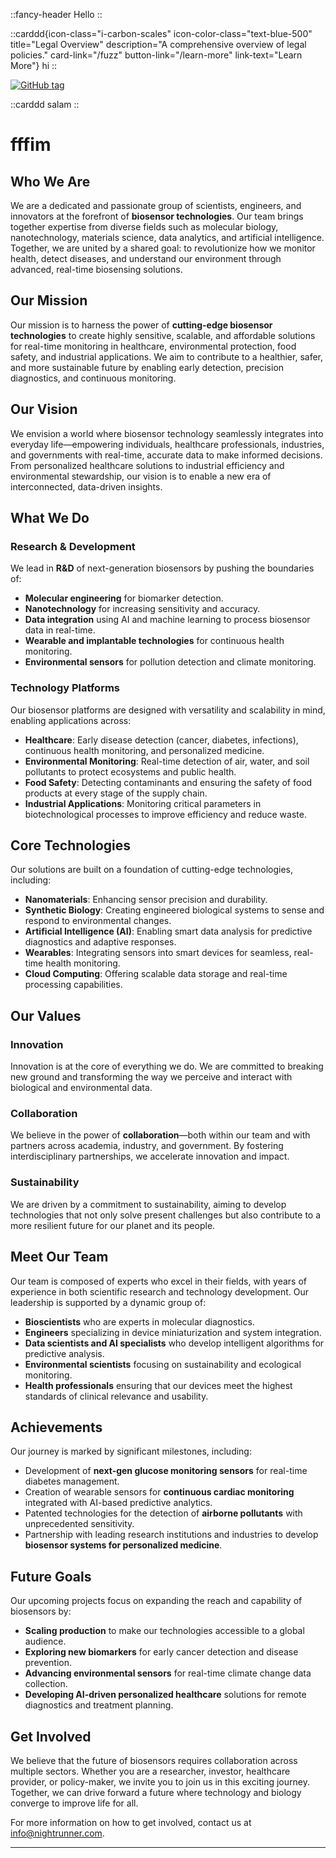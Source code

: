::fancy-header
Hello
::

::carddd{icon-class="i-carbon-scales" icon-color-class="text-blue-500" title="Legal Overview" description="A comprehensive overview of legal policies." card-link="/fuzz" button-link="/learn-more" link-text="Learn More"}
hi
::

[![GitHub tag](/assets/new.svg)](https://GitHub.com/MichaelCurrin/jekyll-blog-demo/tags/)

::carddd
salam
::

# fffim

## Who We Are

We are a dedicated and passionate group of scientists, engineers, and innovators at the forefront of **biosensor technologies**. Our team brings together expertise from diverse fields such as molecular biology, nanotechnology, materials science, data analytics, and artificial intelligence. Together, we are united by a shared goal: to revolutionize how we monitor health, detect diseases, and understand our environment through advanced, real-time biosensing solutions.

## Our Mission

Our mission is to harness the power of **cutting-edge biosensor technologies** to create highly sensitive, scalable, and affordable solutions for real-time monitoring in healthcare, environmental protection, food safety, and industrial applications. We aim to contribute to a healthier, safer, and more sustainable future by enabling early detection, precision diagnostics, and continuous monitoring.

## Our Vision

We envision a world where biosensor technology seamlessly integrates into everyday life—empowering individuals, healthcare professionals, industries, and governments with real-time, accurate data to make informed decisions. From personalized healthcare solutions to industrial efficiency and environmental stewardship, our vision is to enable a new era of interconnected, data-driven insights.

## What We Do

### Research & Development
We lead in **R&D** of next-generation biosensors by pushing the boundaries of:

- **Molecular engineering** for biomarker detection.
- **Nanotechnology** for increasing sensitivity and accuracy.
- **Data integration** using AI and machine learning to process biosensor data in real-time.
- **Wearable and implantable technologies** for continuous health monitoring.
- **Environmental sensors** for pollution detection and climate monitoring.

### Technology Platforms

Our biosensor platforms are designed with versatility and scalability in mind, enabling applications across:

- **Healthcare**: Early disease detection (cancer, diabetes, infections), continuous health monitoring, and personalized medicine.
- **Environmental Monitoring**: Real-time detection of air, water, and soil pollutants to protect ecosystems and public health.
- **Food Safety**: Detecting contaminants and ensuring the safety of food products at every stage of the supply chain.
- **Industrial Applications**: Monitoring critical parameters in biotechnological processes to improve efficiency and reduce waste.

## Core Technologies

Our solutions are built on a foundation of cutting-edge technologies, including:

- **Nanomaterials**: Enhancing sensor precision and durability.
- **Synthetic Biology**: Creating engineered biological systems to sense and respond to environmental changes.
- **Artificial Intelligence (AI)**: Enabling smart data analysis for predictive diagnostics and adaptive responses.
- **Wearables**: Integrating sensors into smart devices for seamless, real-time health monitoring.
- **Cloud Computing**: Offering scalable data storage and real-time processing capabilities.

## Our Values

### Innovation
Innovation is at the core of everything we do. We are committed to breaking new ground and transforming the way we perceive and interact with biological and environmental data.

### Collaboration
We believe in the power of **collaboration**—both within our team and with partners across academia, industry, and government. By fostering interdisciplinary partnerships, we accelerate innovation and impact.

### Sustainability
We are driven by a commitment to sustainability, aiming to develop technologies that not only solve present challenges but also contribute to a more resilient future for our planet and its people.

## Meet Our Team

Our team is composed of experts who excel in their fields, with years of experience in both scientific research and technology development. Our leadership is supported by a dynamic group of:

- **Bioscientists** who are experts in molecular diagnostics.
- **Engineers** specializing in device miniaturization and system integration.
- **Data scientists and AI specialists** who develop intelligent algorithms for predictive analysis.
- **Environmental scientists** focusing on sustainability and ecological monitoring.
- **Health professionals** ensuring that our devices meet the highest standards of clinical relevance and usability.

## Achievements

Our journey is marked by significant milestones, including:

- Development of **next-gen glucose monitoring sensors** for real-time diabetes management.
- Creation of wearable sensors for **continuous cardiac monitoring** integrated with AI-based predictive analytics.
- Patented technologies for the detection of **airborne pollutants** with unprecedented sensitivity.
- Partnership with leading research institutions and industries to develop **biosensor systems for personalized medicine**.

## Future Goals

Our upcoming projects focus on expanding the reach and capability of biosensors by:

- **Scaling production** to make our technologies accessible to a global audience.
- **Exploring new biomarkers** for early cancer detection and disease prevention.
- **Advancing environmental sensors** for real-time climate change data collection.
- **Developing AI-driven personalized healthcare** solutions for remote diagnostics and treatment planning.

## Get Involved

We believe that the future of biosensors requires collaboration across multiple sectors. Whether you are a researcher, investor, healthcare provider, or policy-maker, we invite you to join us in this exciting journey. Together, we can drive forward a future where technology and biology converge to improve life for all.

For more information on how to get involved, contact us at [info@nightrunner.com](mailto:info@nightrunner.com).

---



